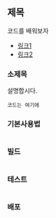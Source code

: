 ## 제목



코드를 배워보자

- [링크1](주소)
- [링크2](주소)



### 소제목

설명합시다.

```
코드는 여기에
```



### 기본사용법

```

```



### 빌드

```

```



### 테스트

```

```



### 배포

```

```



